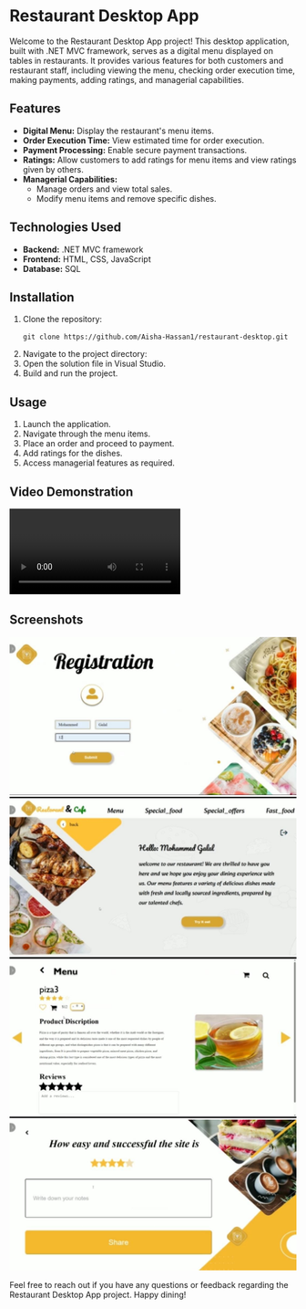# Restaurant Desktop App

Welcome to the Restaurant Desktop App project! This desktop application, built with .NET MVC framework, serves as a digital menu displayed on tables in restaurants. It provides various features for both customers and restaurant staff, including viewing the menu, checking order execution time, making payments, adding ratings, and managerial capabilities.

## Features
- **Digital Menu:** Display the restaurant's menu items.
- **Order Execution Time:** View estimated time for order execution.
- **Payment Processing:** Enable secure payment transactions.
- **Ratings:** Allow customers to add ratings for menu items and view ratings given by others.
- **Managerial Capabilities:**
  - Manage orders and view total sales.
  - Modify menu items and remove specific dishes.

## Technologies Used
- **Backend:** .NET MVC framework
- **Frontend:** HTML, CSS, JavaScript
- **Database:** SQL

## Installation
1. Clone the repository:
    ```
    git clone https://github.com/Aisha-Hassan1/restaurant-desktop.git
    ```
2. Navigate to the project directory:
3. Open the solution file in Visual Studio.
4. Build and run the project.

## Usage
1. Launch the application.
2. Navigate through the menu items.
3. Place an order and proceed to payment.
4. Add ratings for the dishes.
5. Access managerial features as required.

## Video Demonstration
![video demonstration](video/Project.mp4)


## Screenshots
![screenshots](imges/11.jpeg)
![screenshots](imges/12.jpeg)
![screenshots](imges/14.jpeg)
![screenshots](imges/15.jpeg)



Feel free to reach out if you have any questions or feedback regarding the Restaurant Desktop App project. Happy dining!
